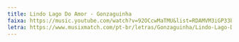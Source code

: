 ```yaml
---
title: Lindo Lago Do Amor - Gonzaguinha
faixa: https://music.youtube.com/watch?v=92OCcwMaTMU&list=RDAMVM3iGP33b_fxM
letra: https://www.musixmatch.com/pt-br/letras/Gonzaguinha/Lindo-Lago-Do-Amor
---
```

